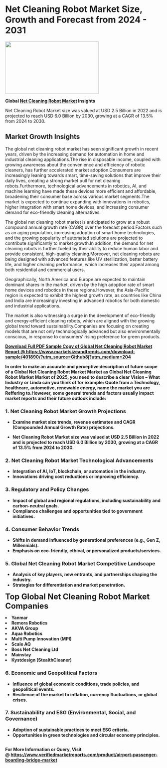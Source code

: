 <H1>Net Cleaning Robot Market Size, Growth and Forecast from 2024 - 2031</H1><img class="aligncenter size-medium wp-image-584254" src="https://thirdeyenews.in/wp-content/uploads/2024/09/Global-Market-Research-300x168.jpeg" alt="" width="300" height="168" /><p><strong>Global&nbsp;<a href="https://www.marketsizeandtrends.com/download-sample/401890/?utm_source=Github8j?utm_medium=204">Net Cleaning Robot Market</a> Insights</strong></p><p>Net Cleaning Robot Market size was valued at USD 2.5 Billion in 2022 and is projected to reach USD 6.0 Billion by 2030, growing at a CAGR of 13.5% from 2024 to 2030.</p><p><h2>Market Growth Insights</h2> <p>The global net cleaning robot market has seen significant growth in recent years, driven by the increasing demand for automation in home and industrial cleaning applications.The rise in disposable income, coupled with growing awareness about the convenience and efficiency of robotic cleaners, has further accelerated market adoption.Consumers are increasingly leaning towards smart, time-saving solutions that improve their daily lives, creating a strong market pull for net cleaning robots.Furthermore, technological advancements in robotics, AI, and machine learning have made these devices more efficient and affordable, broadening their consumer base across various market segments.The market is expected to continue expanding with innovations in robotics, higher integration with smart home devices, and increasing consumer demand for eco-friendly cleaning alternatives.</p> <p><strong><a href="#"></a></strong></p> <p>The global net cleaning robot market is anticipated to grow at a robust compound annual growth rate (CAGR) over the forecast period.Factors such as an aging population, increasing adoption of smart home technologies, and the growing popularity of automated solutions are projected to contribute significantly to market growth.In addition, the demand for net cleaning robots is further fueled by their ability to reduce human labor and provide consistent, high-quality cleaning.Moreover, net cleaning robots are being designed with advanced features like UV sterilization, better battery life, and higher cleaning performance, which increases their appeal among both residential and commercial users.</p> <p>Geographically, North America and Europe are expected to maintain dominant shares in the market, driven by the high adoption rate of smart home devices and robotics in these regions.However, the Asia-Pacific region is expected to exhibit the highest growth rate, as countries like China and India are increasingly investing in advanced robotics for both domestic and industrial applications.</p> <p>The market is also witnessing a surge in the development of eco-friendly and energy-efficient cleaning robots, which are aligned with the growing global trend toward sustainability.Companies are focusing on creating models that are not only technologically advanced but also environmentally conscious, in response to consumers’ rising preference for green products.</p> <p><strong><a href="#"></p><p><span class=""><strong>Download Full PDF Sample Copy of Global Net Cleaning Robot Market Report</strong> @ <a href="https://www.marketsizeandtrends.com/download-sample/401890/?utm_source=Github8j?utm_medium=204" target="_blank">https://www.marketsizeandtrends.com/download-sample/401890/?utm_source=Github8j?utm_medium=204</a></span></p><p>In order to make an accurate and perceptive description of future scope of a Global&nbsp;Net Cleaning Robot Market Market as Global&nbsp;Net Cleaning Robot Market Market of 2025, you need to describe a clear Vision &ndash; What Industry or Linda can you think of for example: Quote from a Technology, healthcare, automotive, renewable energy, name the market you are Reffering to.However, some general trends and factors usually impact market reports and their future outlook include:</p><h3>1.&nbsp;<strong>Net Cleaning Robot Market Growth Projections</strong></h3><ul><li>Examine market size trends, revenue estimates and CAGR (Compounded Annual Growth Rate) projections.</li><li><p>Net Cleaning Robot Market size was valued at USD 2.5 Billion in 2022 and is projected to reach USD 6.0 Billion by 2030, growing at a CAGR of 13.5% from 2024 to 2030.</p></li></ul><h3>2.&nbsp;<strong>Net Cleaning Robot Market Technological Advancements</strong></h3><ul><li>Integration of AI, IoT, blockchain, or automation in the industry.</li><li>Innovations driving cost reductions or improving efficiency.</li></ul><h3>3.&nbsp;<strong>Regulatory and Policy Changes</strong></h3><ul><li>Impact of global and regional regulations, including sustainability and carbon-neutral goals.</li><li>Compliance challenges and opportunities tied to government initiatives.</li></ul><h3>4.&nbsp;<strong>Consumer Behavior Trends</strong></h3><ul><li>Shifts in demand influenced by generational preferences (e.g., Gen Z, Millennials).</li><li>Emphasis on eco-friendly, ethical, or personalized products/services.</li></ul><h3>5.&nbsp;<strong>Global Net Cleaning Robot Market Competitive Landscape</strong></h3><ul><li>Analysis of key players, new entrants, and partnerships shaping the industry.</li><li>Strategies for differentiation and market penetration.</li></ul><p data-pm-slice="1 1 []"><span style="color: inherit; font-family: inherit; font-size: 25px;">Top Global Net Cleaning Robot Market Companies</span></p><div class="" data-test-id=""><p><li>Yanmar</li><li> Remora Robotics</li><li> AKVA Group</li><li> Aqua Robotics</li><li> Multi Pump Innovation (MPI)</li><li> Scale AQ</li><li> Boss Net Cleaning Ltd</li><li> Mainstay</li><li> Kystdesign (StealthCleaner)</li></p></div><h3>6.&nbsp;<strong>Economic and Geopolitical Factors</strong></h3><ul><li>Influence of global economic conditions, trade policies, and geopolitical events.</li><li>Resilience of the market to inflation, currency fluctuations, or global crises.</li></ul><h3>7.&nbsp;<strong>Sustainability and ESG (Environmental, Social, and Governance)</strong></h3><ul><li>Adoption of sustainable practices to meet ESG criteria.</li><li>Opportunities in green technologies and circular economy principles.</li></ul><h2><strong style="font-size: 14px;">For More Information or Query, Visit @&nbsp;</strong><a style="background-color: #ffffff; font-size: 14px;" href="https://www.marketsizeandtrends.com/report/net-cleaning-robot-market/" target="_blank">https://www.verifiedmarketreports.com/product/airport-passenger-boarding-bridge-market</a></h2>